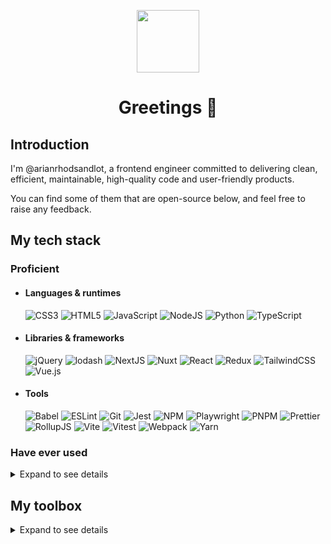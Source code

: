 <p align="center">
  <img src="https://github.githubassets.com/images/modules/profile/achievements/starstruck-default.png" width="100" height="100">
  <h1 align="center">Greetings 👋</h1>
</p>

## Introduction
I'm @arianrhodsandlot, a frontend engineer committed to delivering clean, efficient, maintainable, high-quality code and user-friendly products.

You can find some of them that are open-source below, and feel free to raise any feedback.

## My tech stack
### Proficient
+ #### Languages & runtimes
  ![CSS3](https://img.shields.io/badge/css3-1572B6.svg?style=for-the-badge&logo=css3&logoColor=white)
  ![HTML5](https://img.shields.io/badge/html5-E34F26.svg?style=for-the-badge&logo=html5&logoColor=white)
  ![JavaScript](https://img.shields.io/badge/javascript-F7DF1E.svg?style=for-the-badge&logo=javascript&logoColor=black)
  ![NodeJS](https://img.shields.io/badge/node.js-6DA55F?style=for-the-badge&logo=node.js&logoColor=white)
  ![Python](https://img.shields.io/badge/python-3670A0?style=for-the-badge&logo=python&logoColor=ffdd54)
  ![TypeScript](https://img.shields.io/badge/typescript-007ACC.svg?style=for-the-badge&logo=typescript&logoColor=white)

+ #### Libraries & frameworks
  ![jQuery](https://img.shields.io/badge/jquery-0769AD.svg?style=for-the-badge&logo=jquery&logoColor=white)
  ![lodash](https://img.shields.io/badge/lodash-3492FF.svg?style=for-the-badge&logo=lodash&logoColor=white)
  ![NextJS](https://img.shields.io/badge/Next.js-black?style=for-the-badge&logo=next.js&logoColor=white)
  ![Nuxt](https://img.shields.io/badge/Nuxt-002E3B?style=for-the-badge&logo=nuxtdotjs&logoColor=#00DC82)
  ![React](https://img.shields.io/badge/react-20232a.svg?style=for-the-badge&logo=react&logoColor=%2361DAFB)
  ![Redux](https://img.shields.io/badge/redux-593d88.svg?style=for-the-badge&logo=redux&logoColor=white)
  ![TailwindCSS](https://img.shields.io/badge/tailwind%20css-38B2AC.svg?style=for-the-badge&logo=tailwind-css&logoColor=white)
  ![Vue.js](https://img.shields.io/badge/vue.js-35495e.svg?style=for-the-badge&logo=vuedotjs&logoColor=%234FC08D)

+ #### Tools
  ![Babel](https://img.shields.io/badge/Babel-F9DC3e?style=for-the-badge&logo=babel&logoColor=black)
  ![ESLint](https://img.shields.io/badge/ESLint-4B3263?style=for-the-badge&logo=eslint&logoColor=white)
  ![Git](https://img.shields.io/badge/git-F05033.svg?style=for-the-badge&logo=git&logoColor=white)
  ![Jest](https://img.shields.io/badge/-jest-C21325?style=for-the-badge&logo=jest&logoColor=white)
  ![NPM](https://img.shields.io/badge/npm-CB3837.svg?style=for-the-badge&logo=npm&logoColor=white)
  ![Playwright](https://img.shields.io/badge/playwright-2EAD33.svg?style=for-the-badge&logo=playwright&logoColor=white)
  ![PNPM](https://img.shields.io/badge/pnpm-4a4a4a.svg?style=for-the-badge&logo=pnpm&logoColor=f69220)
  ![Prettier](https://img.shields.io/badge/Prettier-F7B93E.svg?style=for-the-badge&logo=Prettier&logoColor=black)
  ![RollupJS](https://img.shields.io/badge/Rollup-ef3335?style=for-the-badge&logo=rollup.js&logoColor=white)
  ![Vite](https://img.shields.io/badge/vite-646CFF.svg?style=for-the-badge&logo=vite&logoColor=white)
  ![Vitest](https://img.shields.io/badge/vitest-6E9F18.svg?style=for-the-badge&logo=vitest&logoColor=white)
  ![Webpack](https://img.shields.io/badge/webpack-8DD6F9.svg?style=for-the-badge&logo=webpack&logoColor=black)
  ![Yarn](https://img.shields.io/badge/yarn-2C8EBB.svg?style=for-the-badge&logo=yarn&logoColor=white)

### Have ever used

<details>
  <summary>Expand to see details</summary>

  + #### Languages & runtimes
    ![Bun](https://img.shields.io/badge/Bun-black.svg?style=for-the-badge&logo=bun&logoColor=white)
    ![C](https://img.shields.io/badge/c-00599C.svg?style=for-the-badge&logo=c&logoColor=white)
    ![coffeescript](https://img.shields.io/badge/coffeescript-2F2625.svg?style=for-the-badge&logo=coffeescript&logoColor=white)
    ![ejs](https://img.shields.io/badge/ejs-B4CA65.svg?style=for-the-badge&logo=ejs&logoColor=black)
    ![Jinja](https://img.shields.io/badge/jinja-white.svg?style=for-the-badge&logo=jinja&logoColor=black)
    ![json](https://img.shields.io/badge/json-black?style=for-the-badge&logo=json&logoColor=white)
    ![Less](https://img.shields.io/badge/less-2B4C80?style=for-the-badge&logo=less&logoColor=white)
    ![Markdown](https://img.shields.io/badge/markdown-black.svg?style=for-the-badge&logo=markdown&logoColor=white)
    ![mermaid](https://img.shields.io/badge/mermaid-FF3670.svg?style=for-the-badge&logo=mermaid&logoColor=white)
    ![PHP](https://img.shields.io/badge/php-777BB4.svg?style=for-the-badge&logo=php&logoColor=white)
    ![Pug](https://img.shields.io/badge/Pug-A86454?style=for-the-badge&logo=pug&logoColor=white)
    ![Ruby](https://img.shields.io/badge/ruby-CC342D.svg?style=for-the-badge&logo=ruby&logoColor=white)
    ![SASS](https://img.shields.io/badge/SASS-hotpink.svg?style=for-the-badge&logo=SASS&logoColor=white)
    ![Shell Script](https://img.shields.io/badge/shell_script-121011.svg?style=for-the-badge&logo=gnu-bash&logoColor=white)
    ![Stylus](https://img.shields.io/badge/stylus-ff6347.svg?style=for-the-badge&logo=stylus&logoColor=white)
    ![toml](https://img.shields.io/badge/toml-9C4121.svg?style=for-the-badge&logo=toml&logoColor=white)
    ![YAML](https://img.shields.io/badge/yaml-white.svg?style=for-the-badge&logo=yaml&logoColor=black)

  + #### Libraries & frameworks
    ![.env](https://img.shields.io/badge/.env-ECD53F.svg?style=for-the-badge&logo=dotenv&logoColor=black)
    ![Amp](https://img.shields.io/badge/Amp-005AF0?style=for-the-badge&logo=amp&logoColor=white)
    ![Angular.js](https://img.shields.io/badge/angular.js-E23237.svg?style=for-the-badge&logo=angularjs&logoColor=white)
    ![Apache Echarts](https://img.shields.io/badge/apache%20echarts-117AC9.svg?style=for-the-badge&logo=apacheecharts&logoColor=white)
    ![Astro](https://img.shields.io/badge/astro-2C2052.svg?style=for-the-badge&logo=astro&logoColor=white)
    ![axios](https://img.shields.io/badge/axios-5A29E4.svg?style=for-the-badge&logo=axios&logoColor=white)
    ![backbonedotjs](https://img.shields.io/badge/backbone.js-0071B5.svg?style=for-the-badge&logo=backbonedotjs&logoColor=white)
    ![Bootstrap](https://img.shields.io/badge/bootstrap-8511FA.svg?style=for-the-badge&logo=bootstrap&logoColor=white)
    ![Bulma](https://img.shields.io/badge/bulma-00D0B1?style=for-the-badge&logo=bulma&logoColor=white)
    ![codeigniter](https://img.shields.io/badge/codeigniter-EF4223.svg?style=for-the-badge&logo=codeigniter&logoColor=white)
    ![cssmodules](https://img.shields.io/badge/css%20modules-black?style=for-the-badge&logo=cssmodules&logoColor=white)
    ![datefns](https://img.shields.io/badge/date%20fns-770C56.svg?style=for-the-badge&logo=datefns&logoColor=white)
    ![Electron.js](https://img.shields.io/badge/Electron-191970?style=for-the-badge&logo=Electron&logoColor=white)
    ![esbuild](https://img.shields.io/badge/esbuild-FFCF00.svg?style=for-the-badge&logo=esbuild&logoColor=black)
    ![Express.js](https://img.shields.io/badge/express.js-404d59.svg?style=for-the-badge&logo=express&logoColor=%2361DAFB)
    ![Flask](https://img.shields.io/badge/flask-000.svg?style=for-the-badge&logo=flask&logoColor=white)
    ![fontawesome](https://img.shields.io/badge/font%20awesome-528DD7.svg?style=for-the-badge&logo=fontawesome&logoColor=white)
    ![Framer Motion](https://img.shields.io/badge/Framer%20Motion-black?style=for-the-badge&logo=framer&logoColor=blue)
    ![handlebarsdotjs](https://img.shields.io/badge/handlebars-black.svg?style=for-the-badge&logo=handlebarsdotjs&logoColor=white)
    ![i18next](https://img.shields.io/badge/i18next-26A69A.svg?style=for-the-badge&logo=i18next&logoColor=white)
    ![iconify](https://img.shields.io/badge/iconify-1769AA.svg?style=for-the-badge&logo=iconify&logoColor=white)
    ![koa](https://img.shields.io/badge/koa-33333D.svg?style=for-the-badge&logo=koa&logoColor=white)
    ![normalizedotcss](https://img.shields.io/badge/normalize.css-E3695F.svg?style=for-the-badge&logo=normalizedotcss&logoColor=white)
    ![NumPy](https://img.shields.io/badge/numpy-013243.svg?style=for-the-badge&logo=numpy&logoColor=white)
    ![Pandas](https://img.shields.io/badge/pandas-150458.svg?style=for-the-badge&logo=pandas&logoColor=white)
    ![postcss](https://img.shields.io/badge/postcss-DD3A0A.svg?style=for-the-badge&logo=postcss&logoColor=white)
    ![Preact](https://img.shields.io/badge/Preact-673AB8.svg?style=for-the-badge&logo=preact&logoColor=white)
    ![PWA](https://img.shields.io/badge/PWA-5A0FC8.svg?style=for-the-badge&logo=PWA&logoColor=white)
    ![Radix UI](https://img.shields.io/badge/radix%20ui-161618.svg?style=for-the-badge&logo=radix-ui&logoColor=white)
    ![Rails](https://img.shields.io/badge/rails-CC0000.svg?style=for-the-badge&logo=ruby-on-rails&logoColor=white)
    ![React Query](https://img.shields.io/badge/-React%20Query-FF4154?style=for-the-badge&logo=react%20query&logoColor=white)
    ![React Router](https://img.shields.io/badge/React_Router-CA4245?style=for-the-badge&logo=react-router&logoColor=white)
    ![Svelte](https://img.shields.io/badge/svelte-f1413d.svg?style=for-the-badge&logo=svelte&logoColor=white)
    ![swiper](https://img.shields.io/badge/swiper-6332F6.svg?style=for-the-badge&logo=swiper&logoColor=white)
    ![swr](https://img.shields.io/badge/swr-black.svg?style=for-the-badge&logo=swr&logoColor=white)
    ![WordPress](https://img.shields.io/badge/WordPress-117AC9.svg?style=for-the-badge&logo=WordPress&logoColor=white)

  + #### Tools
    ![avajs](https://img.shields.io/badge/-ava-4B4B77?style=for-the-badge&logo=avajs&logoColor=white)
    ![bower](https://img.shields.io/badge/-bower-EF5734?style=for-the-badge&logo=bower&logoColor=white)
    ![chai](https://img.shields.io/badge/-chai-A30701?style=for-the-badge&logo=chai&logoColor=white)
    ![cypress](https://img.shields.io/badge/-cypress-E5E5E5?style=for-the-badge&logo=cypress&logoColor=058a5e)
    ![Docker](https://img.shields.io/badge/docker-0db7ed.svg?style=for-the-badge&logo=docker&logoColor=white)
    ![editorconfig](https://img.shields.io/badge/-editorconfig-FEFEFE?style=for-the-badge&logo=editorconfig&logoColor=black)
    ![esbuild](https://img.shields.io/badge/esbuild-FFCF00.svg?style=for-the-badge&logo=esbuild&logoColor=black)
    ![gitlfs](https://img.shields.io/badge/git%20lfs-F64935.svg?style=for-the-badge&logo=gitlfs&logoColor=white)
    ![Grunt](https://img.shields.io/badge/Grunt-FAA918.svg?style=for-the-badge&logo=Grunt&logoColor=white)
    ![Gulp](https://img.shields.io/badge/GULP-CF4647.svg?style=for-the-badge&logo=gulp&logoColor=white)
    ![Jupyter Notebook](https://img.shields.io/badge/jupyter-FA0F00.svg?style=for-the-badge&logo=jupyter&logoColor=white)
    ![mocha](https://img.shields.io/badge/-mocha-8D6748?style=for-the-badge&logo=mocha&logoColor=white)
    ![mysql](https://img.shields.io/badge/mysql-4479A1.svg?style=for-the-badge&logo=mysql&logoColor=white)
    ![Nginx](https://img.shields.io/badge/nginx-009639.svg?style=for-the-badge&logo=nginx&logoColor=white)
    ![Nodemon](https://img.shields.io/badge/NODEMON-323330.svg?style=for-the-badge&logo=nodemon&logoColor=%BBDEAD)
    ![pipx](https://img.shields.io/badge/-pipx-2CFFAA?style=for-the-badge&logo=pipx&logoColor=black)
    ![pm2](https://img.shields.io/badge/-pm2-2B037A?style=for-the-badge&logo=pm2&logoColor=white)
    ![Poetry](https://img.shields.io/badge/Poetry-3B82F6.svg?style=for-the-badge&logo=poetry&logoColor=white)
    ![precommit](https://img.shields.io/badge/-precommit-FAB040?style=for-the-badge&logo=precommit&logoColor=black)
    ![puppeteer](https://img.shields.io/badge/-puppeteer-40B5A4?style=for-the-badge&logo=puppeteer&logoColor=white)
    ![standardjs](https://img.shields.io/badge/standardjs-F3DF49.svg?style=for-the-badge&logo=standardjs&logoColor=black)
    ![stylelint](https://img.shields.io/badge/-stylelint-263238?style=for-the-badge&logo=stylelint&logoColor=white)
    ![swc](https://img.shields.io/badge/swc-black.svg?style=for-the-badge&logo=swc&logoColor=white)
    ![Vagrant](https://img.shields.io/badge/vagrant-1563FF.svg?style=for-the-badge&logo=vagrant&logoColor=white)

</details>

## My toolbox
<details>
  <summary>Expand to see details</summary>

  + ### Operating systems
    ![Chrome OS](https://img.shields.io/badge/chrome%20os-3d89fc?style=for-the-badge&logo=google%20chrome&logoColor=white)
    ![iOS](https://img.shields.io/badge/iOS-black?style=for-the-badge&logo=ios&logoColor=white)
    ![Lineageos](https://img.shields.io/badge/lineageos-167C80?style=for-the-badge&logo=lineageos&logoColor=white)
    ![macOS](https://img.shields.io/badge/mac%20os-black?style=for-the-badge&logo=macos&logoColor=F0F0F0)
    ![Manjaro](https://img.shields.io/badge/Manjaro-35BF5C?style=for-the-badge&logo=Manjaro&logoColor=white)
    ![Windows 11](https://img.shields.io/badge/Windows%2011-0079d5.svg?style=for-the-badge&logo=Windows%2011&logoColor=white)

  + ### Browsers
    ![Edge](https://img.shields.io/badge/Edge-0078D7?style=for-the-badge&logo=Microsoft-edge&logoColor=white)
    ![Google Chrome](https://img.shields.io/badge/Google%20Chrome-4285F4?style=for-the-badge&logo=GoogleChrome&logoColor=white)
    ![Safari](https://img.shields.io/badge/Safari-black?style=for-the-badge&logo=Safari&logoColor=white)
    ![Vivaldi](https://img.shields.io/badge/Vivaldi-EF3939?style=for-the-badge&logo=Vivaldi&logoColor=white)

  + ### Services & platforms
    ![Bitbucket](https://img.shields.io/badge/bitbucket-0047B3.svg?style=for-the-badge&logo=bitbucket&logoColor=white)
    ![ChatGPT](https://img.shields.io/badge/chatGPT-74aa9c?style=for-the-badge&logo=openai&logoColor=white)
    ![Cloudflare](https://img.shields.io/badge/Cloudflare-F38020?style=for-the-badge&logo=Cloudflare&logoColor=white)
    ![Cloudflarepages](https://img.shields.io/badge/cloudflare%20pages-F38020?style=for-the-badge&logo=cloudflarepages&logoColor=white)
    ![CodePen](https://img.shields.io/badge/CodePen-white?style=for-the-badge&logo=codepen&logoColor=black)
    ![feedly](https://img.shields.io/badge/feedly-2BB24C?style=for-the-badge&logo=feedly&logoColor=white)
    ![Figma](https://img.shields.io/badge/figma-F24E1E.svg?style=for-the-badge&logo=figma&logoColor=white)
    ![GitHub Actions](https://img.shields.io/badge/github%20actions-2671E5.svg?style=for-the-badge&logo=githubactions&logoColor=white)
    ![Github Pages](https://img.shields.io/badge/github%20pages-121013?style=for-the-badge&logo=github&logoColor=white)
    ![GitHub](https://img.shields.io/badge/github-121011.svg?style=for-the-badge&logo=github&logoColor=white)
    ![Google](https://img.shields.io/badge/google-4285F4?style=for-the-badge&logo=google&logoColor=white)
    ![jsdelivr](https://img.shields.io/badge/jsdelivr-E84D3D.svg?style=for-the-badge&logo=jsdelivr&logoColor=white)
    ![MDN Web Docs](https://img.shields.io/badge/MDN_Web_Docs-black?style=for-the-badge&logo=mdnwebdocs&logoColor=white)
    ![OneDrive](https://img.shields.io/badge/OneDrive-0078D4.svg?style=for-the-badge&logo=microsoftonedrive&logoColor=white)
    ![Stack Overflow](https://img.shields.io/badge/-Stackoverflow-FE7A16?style=for-the-badge&logo=stack-overflow&logoColor=white)
    ![Stackblitz](https://img.shields.io/badge/Stackblitz-fff?style=for-the-badge&logo=Stackblitz&logoColor=1389FD)
    ![Trello](https://img.shields.io/badge/Trello-026AA7.svg?style=for-the-badge&logo=Trello&logoColor=white)
    ![Vercel](https://img.shields.io/badge/vercel-black.svg?style=for-the-badge&logo=vercel&logoColor=white)
    ![Wikipedia](https://img.shields.io/badge/Wikipedia-black.svg?style=for-the-badge&logo=wikipedia&logoColor=white)

  + ### Development softwares
    ![alacritty](https://img.shields.io/badge/alacritty-F46D01?style=for-the-badge&logo=alacritty&logoColor=white)
    ![charles](https://img.shields.io/badge/charles-F3F5F5?style=for-the-badge&logo=charles&logoColor=black)
    ![curl](https://img.shields.io/badge/curl-073551?style=for-the-badge&logo=curl&logoColor=white)
    ![Gimp Gnu Image Manipulation Program](https://img.shields.io/badge/Gimp-657D8B?style=for-the-badge&logo=gimp&logoColor=white)
    ![homebrew](https://img.shields.io/badge/homebrew-FBB040?style=for-the-badge&logo=homebrew&logoColor=black)
    ![iTerm2](https://img.shields.io/badge/iterm2-000.svg?style=for-the-badge&logo=iterm2&logoColor=white)
    ![sourcetree](https://img.shields.io/badge/sourcetree-0052CC?style=for-the-badge&logo=sourcetree&logoColor=white)
    ![Starship](https://img.shields.io/badge/Starship-DD0B78?style=for-the-badge&logo=Starship&logoColor=white)
    ![tmux](https://img.shields.io/badge/tmux-1BB91F?style=for-the-badge&logo=tmux&logoColor=white)
    ![Vim](https://img.shields.io/badge/VIM-11AB00.svg?style=for-the-badge&logo=vim&logoColor=white)
    ![Visual Studio Code](https://img.shields.io/badge/Visual%20Studio%20Code-0078d7.svg?style=for-the-badge&logo=visual-studio-code&logoColor=white)
    ![Windows Terminal](https://img.shields.io/badge/Windows%20Terminal-4D4D4D.svg?style=for-the-badge&logo=windows-terminal&logoColor=white)
    ![Zsh](https://img.shields.io/badge/Zsh-F15A24?style=for-the-badge&logo=Zsh&logoColor=white)

</details>
